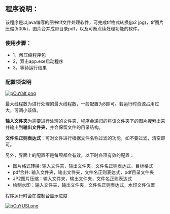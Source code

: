 ## 程序说明：

该程序是以java编写的图书tif文件处理软件，可完成tif格式转换(jp2 jpg)，tif图片压缩(500k)，图片合并成带目录pdf，以及可断点续处理功能的软件。

### 使用步骤：

- 1，解压缩程序包
- 2，双击app.exe启动程序
- 3，等待运行结果

### 配置项说明

[![pCuYalt.png](https://s1.ax1x.com/2023/06/15/pCuYalt.png)](https://imgse.com/i/pCuYalt)

最大线程数为进行处理的最大线程数，一般配置为8即可。若运行时资源占用过大，可调小该值。

**输入文件夹**为需要进行处理的文件夹，程序会递归的将该文件夹下的图片搜索出来并输出到**输出文件夹**，并会保留文件的目录结构。

**文件名正则表达式**：可对文件进行根据文件名称过滤的功能，如不要过滤，清空即可。

另外，界面上的配置不是每项都会有效，以下时各项有效的配置：

- 图片格式转换: 输入文件夹，输出文件夹，文件名正则表达式，目标格式
- pdf合并: 输入文件夹，输出文件夹，文件名正则表达式，pdf目录文件夹
- JP2图片压缩：输入文件夹，输出文件夹，文件名正则表达式
- 绘制水印：输入文件夹，输出文件夹，文件名正则表达式，水印文件位置

程序运行时会在控制台显示进度

[![pCuYUSI.png](https://s1.ax1x.com/2023/06/15/pCuYUSI.png)](https://imgse.com/i/pCuYUSI)

